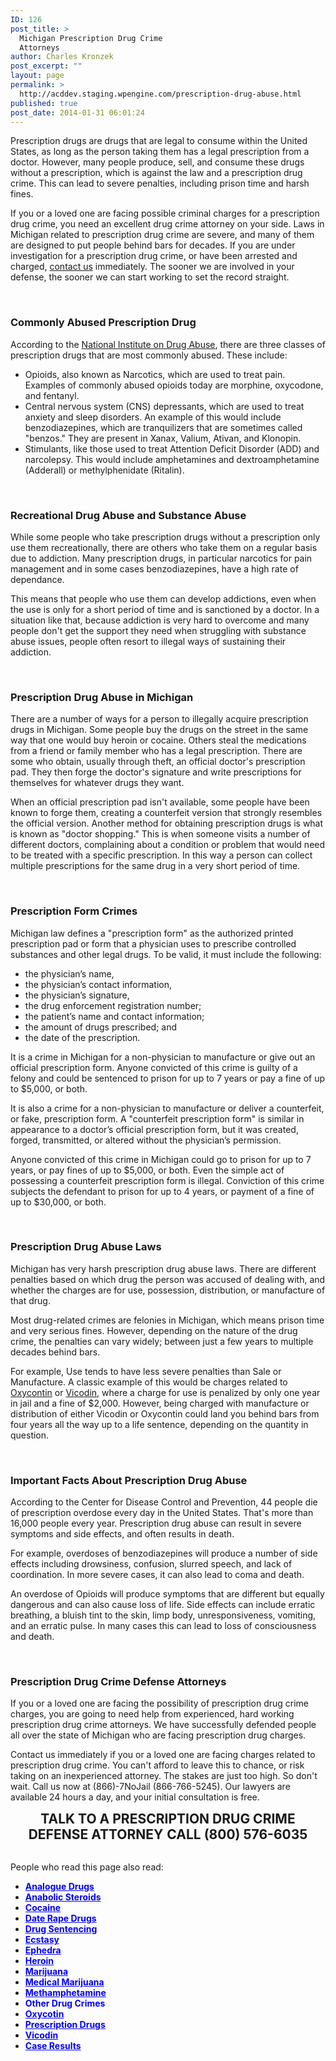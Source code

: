 ```yaml
---
ID: 126
post_title: >
  Michigan Prescription Drug Crime
  Attorneys
author: Charles Kronzek
post_excerpt: ""
layout: page
permalink: >
  http://acddev.staging.wpengine.com/prescription-drug-abuse.html
published: true
post_date: 2014-01-31 06:01:24
---
```

Prescription drugs are drugs that are legal to consume within the United States, as long as the person taking them has a legal prescription from a doctor. However, many people produce, sell, and consume these drugs without a prescription, which is against the law and a prescription drug crime. This can lead to severe penalties, including prison time and harsh fines.

If you or a loved one are facing possible criminal charges for a prescription drug crime, you need an excellent drug crime attorney on your side. Laws in Michigan related to prescription drug crime are severe, and many of them are designed to put people behind bars for decades. If you are under investigation for a prescription drug crime, or have been arrested and charged, <a href="http://acddev.staging.wpengine.com/contact-us.html" target="_blank" rel="noopener">contact us</a> immediately. The sooner we are involved in your defense, the sooner we can start working to set the record straight.

&nbsp;
<h3>Commonly Abused Prescription Drug</h3>
According to the <a href="http://www.drugabuse.gov/" target="_blank" rel="noopener">National Institute on Drug Abuse</a>, there are three classes of prescription drugs that are most commonly abused. These include:
<ul>
 	<li>Opioids, also known as Narcotics, which are used to treat pain. Examples of commonly abused opioids today are morphine, oxycodone, and fentanyl.</li>
 	<li>Central nervous system (CNS) depressants, which are used to treat anxiety and sleep disorders. An example of this would include benzodiazepines, which are tranquilizers that are sometimes called "benzos." They are present in Xanax, Valium, Ativan, and Klonopin.</li>
 	<li>Stimulants, like those used to treat Attention Deficit Disorder (ADD) and narcolepsy. This would include amphetamines and dextroamphetamine (Adderall) or methylphenidate (Ritalin).</li>
</ul>
&nbsp;
<h3>Recreational Drug Abuse and Substance Abuse</h3>
While some people who take prescription drugs without a prescription only use them recreationally, there are others who take them on a regular basis due to addiction. Many prescription drugs, in particular narcotics for pain management and in some cases benzodiazepines, have a high rate of dependance.

This means that people who use them can develop addictions, even when the use is only for a short period of time and is sanctioned by a doctor. In a situation like that, because addiction is very hard to overcome and many people don't get the support they need when struggling with substance abuse issues, people often resort to illegal ways of sustaining their addiction.

&nbsp;
<h3>Prescription Drug Abuse in Michigan</h3>
There are a number of ways for a person to illegally acquire prescription drugs in Michigan. Some people buy the drugs on the street in the same way that one would buy heroin or cocaine. Others steal the medications from a friend or family member who has a legal prescription. There are some who obtain, usually through theft, an official doctor's prescription pad. They then forge the doctor's signature and write prescriptions for themselves for whatever drugs they want.

When an official prescription pad isn't available, some people have been known to forge them, creating a counterfeit version that strongly resembles the official version. Another method for obtaining prescription drugs is what is known as "doctor shopping." This is when someone visits a number of different doctors, complaining about a condition or problem that would need to be treated with a specific prescription. In this way a person can collect multiple prescriptions for the same drug in a very short period of time.

&nbsp;
<h3>Prescription Form Crimes</h3>
Michigan law defines a "prescription form" as the authorized printed prescription pad or form that a physician uses to prescribe controlled substances and other legal drugs. To be valid, it must include the following:
<ul>
 	<li>the physician’s name,</li>
 	<li>the physician’s contact information,</li>
 	<li>the physician’s signature,</li>
 	<li>the drug enforcement registration number;</li>
 	<li>the patient’s name and contact information;</li>
 	<li>the amount of drugs prescribed; and</li>
 	<li>the date of the prescription.</li>
</ul>
It is a crime in Michigan for a non-physician to manufacture or give out an official prescription form. Anyone convicted of this crime is guilty of a felony and could be sentenced to prison for up to 7 years or pay a fine of up to $5,000, or both.

It is also a crime for a non-physician to manufacture or deliver a counterfeit, or fake, prescription form. A "counterfeit prescription form" is similar in appearance to a doctor’s official prescription form, but it was created, forged, transmitted, or altered without the physician’s permission.

Anyone convicted of this crime in Michigan could go to prison for up to 7 years, or pay fines of up to $5,000, or both. Even the simple act of possessing a counterfeit prescription form is illegal. Conviction of this crime subjects the defendant to prison for up to 4 years, or payment of a fine of up to $30,000, or both.

&nbsp;
<h3>Prescription Drug Abuse Laws</h3>
Michigan has very harsh prescription drug abuse laws. There are different penalties based on which drug the person was accused of dealing with, and whether the charges are for use, possession, distribution, or manufacture of that drug.

Most drug-related crimes are felonies in Michigan, which means prison time and very serious fines. However, depending on the nature of the drug crime, the penalties can vary widely; between just a few years to multiple decades behind bars.

For example, Use tends to have less severe penalties than Sale or Manufacture. A classic example of this would be charges related to <a href="http://acddev.staging.wpengine.com/oxycontin.html" target="_blank" rel="noopener">Oxycontin</a> or <a href="http://acddev.staging.wpengine.com/vicodin.html" target="_blank" rel="noopener">Vicodin</a>, where a charge for use is penalized by only one year in jail and a fine of $2,000. However, being charged with manufacture or distribution of either Vicodin or Oxycontin could land you behind bars from four years all the way up to a life sentence, depending on the quantity in question.

&nbsp;
<h3>Important Facts About Prescription Drug Abuse</h3>
According to the Center for Disease Control and Prevention, 44 people die of prescription overdose every day in the United States. That's more than 16,000 people every year. Prescription drug abuse can result in severe symptoms and side effects, and often results in death.

For example, overdoses of benzodiazepines will produce a number of side effects including drowsiness, confusion, slurred speech, and lack of coordination. In more severe cases, it can also lead to coma and death.

An overdose of Opioids will produce symptoms that are different but equally dangerous and can also cause loss of life. Side effects can include erratic breathing, a bluish tint to the skin, limp body, unresponsiveness, vomiting, and an erratic pulse. In many cases this can lead to loss of consciousness and death.

&nbsp;
<h3>Prescription Drug Crime Defense Attorneys</h3>
If you or a loved one are facing the possibility of prescription drug crime charges, you are going to need help from experienced, hard working prescription drug crime attorneys. We have successfully defended people all over the state of Michigan who are facing prescription drug charges.

Contact us immediately if you or a loved one are facing charges related to prescription drug crime. You can't afford to leave this to chance, or risk taking on an inexperienced attorney. The stakes are just too high. So don't wait. Call us now at (866)-7NoJail (866-766-5245). Our lawyers are available 24 hours a day, and your initial consultation is free.

<center><span style="font-size: 150%;">
<strong>TALK TO A PRESCRIPTION DRUG CRIME DEFENSE ATTORNEY</strong>
<strong> CALL (800) 576-6035 </strong></span></center>&nbsp;

<span style="font-weight: 400;">People who read this page also read:</span>
<ul>
 	<li><span style="color: #0000ff;"><strong><a style="color: #0000ff;" href="http://acddev.staging.wpengine.com/analogue-drugs.html">Analogue Drugs</a></strong></span></li>
 	<li><span style="color: #0000ff;"><strong><a style="color: #0000ff;" href="http://acddev.staging.wpengine.com/anabolic-steroids.html">Anabolic Steroids</a></strong></span></li>
 	<li><span style="color: #0000ff;"><strong><a style="color: #0000ff;" href="http://acddev.staging.wpengine.com/cocaine.html">Cocaine</a></strong></span></li>
 	<li style="font-weight: 400;"><span style="color: #0000ff;"><strong><a style="color: #0000ff;" href="http://acddev.staging.wpengine.com/date-rape-drugs.html">Date Rape Drugs</a></strong></span></li>
 	<li style="font-weight: 400;"><span style="color: #0000ff;"><strong><a style="color: #0000ff;" href="http://acddev.staging.wpengine.com/drug-crime-sentencing.html">Drug Sentencing</a></strong></span></li>
 	<li style="font-weight: 400;"><span style="color: #0000ff;"><strong><a style="color: #0000ff;" href="http://acddev.staging.wpengine.com/ecstasy.html">Ecstasy</a></strong></span></li>
 	<li style="font-weight: 400;"><span style="color: #0000ff;"><strong><a style="color: #0000ff;" href="http://acddev.staging.wpengine.com/ephedra.html">Ephedra</a></strong></span></li>
 	<li style="font-weight: 400;"><span style="color: #0000ff;"><strong><a style="color: #0000ff;" href="http://acddev.staging.wpengine.com/heroin.html">Heroin</a></strong></span></li>
 	<li style="font-weight: 400;"><span style="color: #0000ff;"><strong><a style="color: #0000ff;" href="http://acddev.staging.wpengine.com/marijuana.html">Marijuana</a></strong></span></li>
 	<li style="font-weight: 400;"><span style="color: #0000ff;"><strong><a style="color: #0000ff;" href="http://acddev.staging.wpengine.com/medical-marijuana.html">Medical Marijuana</a></strong></span></li>
 	<li style="font-weight: 400;"><span style="color: #0000ff;"><strong><a style="color: #0000ff;" href="http://acddev.staging.wpengine.com/methamphetamine.html">Methamphetamine</a></strong></span></li>
 	<li style="font-weight: 400;"><span style="color: #0000ff;"><strong>Other Drug Crimes</strong></span></li>
 	<li style="font-weight: 400;"><span style="color: #0000ff;"><strong><a style="color: #0000ff;" href="http://acddev.staging.wpengine.com/oxycontin.html" target="_blank" rel="noopener">Oxycotin</a></strong></span></li>
 	<li style="font-weight: 400;"><span style="color: #0000ff;"><strong><a style="color: #0000ff;" href="http://acddev.staging.wpengine.com/prescription-drug-abuse.html">Prescription Drugs</a></strong></span></li>
 	<li style="font-weight: 400;"><span style="color: #0000ff;"><strong><a style="color: #0000ff;" href="http://acddev.staging.wpengine.com/vicodin.html">Vicodin</a></strong></span></li>
 	<li style="font-weight: 400;"><span style="color: #0000ff;"><strong><a style="color: #0000ff;" href="http://acddev.staging.wpengine.com/proven-results.html" target="_blank" rel="noopener">Case Results</a></strong></span></li>
</ul>